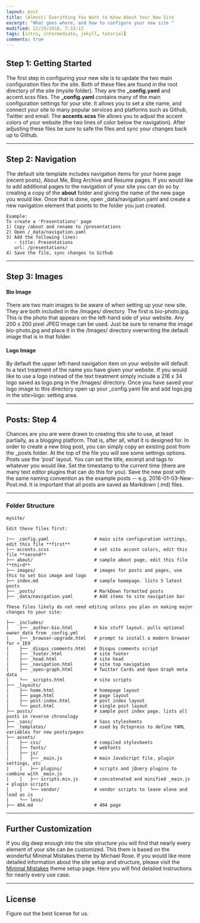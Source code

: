 ```yaml
---
layout: post
title: (Almost) Everything You Want to Know About Your New Site
excerpt: "What goes where, and how to configure your new site "
modified: 22/29/2016, 7:33:12
tags: [intro, intermediate, jekyll, tutorial]
comments: true
---
```


## Step 1: Getting Started
The first step in configuring your new site is to update the two main configuration files for the site. Both of these files are found in the root directory of the site (mysite folder). They are the **_config.yaml** and accent.scss files. The **_config.yaml** contains many of the main configuration settings for your site. It allows you to set a site name, and connect your site to many popular services and platforms such as Github, Twitter and email. The **accents.scss** file allows you to adjust the accent colors of your website (the two lines of color below the navigation). After adjusting these files be sure to safe the files and sync your changes back up to Github.

***

## Step 2: Navigation
The default site template includes navigation items for your home page (recent posts), About Me, Blog Archive and Resume pages. If you would like to add additional pages to the navigation of your site you can do so by creating a copy of the **about** folder and giving the name of the new page you would like. Once that is done, open _data/navigation.yaml and create a new navigation element that points to the folder you just created.

    Example:
    To create a 'Presentations' page
    1) Copy /about and rename to /presentations
    2) Open /_data/navigation.yaml
    3) Add the following lines:
       - title: Presentations
       url: /presentations/
    4) Save the file, sync changes to Github

***

## Step 3: Images

#### Bio Image
There are two main images to be aware of when setting up your new site. They are both included in the /Images/ directory. The first is bio-photo.jpg. This is the photo that appears on the left-hand side of your website. Any 200 x 200 pixel JPEG image can be used. Just be sure to rename the image bio-photo.jpg and place it in the /Images/ directory overwriting the default image that is in that folder.

#### Logo Image
By default the upper left-hand navigation item on your website will default to a text treatment of the name you have given your website. If you would like to use a logo instead of the text treatment simply include a 216 x 34 logo saved as logo.png in the /Images/ directory. Once you have saved your logo image to this directory open up your _config.yaml file and add logo.jpg in the site>logo: setting area.

***

## Posts: Step 4
Chances are you are were drawn to creating this site to use, at least partially, as a blogging platform. That is, after all, what it is designed for. In order to create a new blog post, you can simply copy an existing post from the _posts folder. At the top of the file you will see some settings options. Posts use the 'post' layout. You can set the title, excerpt and tags to whatever you would like. Set the timestamp to the current time (there are many text editor plugins that can do this for you). Save the new post with the same naming convention as the example posts -- e.g. 2016-01-03-New-Post.md. It is important that all posts are saved as Markdown (.md) files.

***

### Folder Structure

    mysite/

    Edit these files first:

    |── _config.yaml                 # main site configuration settings, edit this file **first**
    |── accents.scss                 # set site accent colors, edit this file **second**
    ├── about/                       # sample about page, edit this file **third**
    ├── images/                      # images for posts and pages, use this to set bio image and logo
    ├── index.md                     # sample homepage. lists 5 latest posts
    ├── _posts/                      # MarkDown formatted posts
    ├── _data/navigation.yaml        # Add items to site navigation bar

    These files likely do not need editing unless you plan on making major changes to your site:

    ├── _includes/
    |    ├── _author-bio.html        # bio stuff layout. pulls optional owner data from _config.yml
    |    ├── _browser-upgrade.html   # prompt to install a modern browser for < IE9
    |    ├── _disqus_comments.html   # Disqus comments script
    |    ├── _footer.html            # site footer
    |    ├── _head.html              # site head
    |    ├── _navigation.html        # site top navigation
    |    ├── _open-graph.html        # Twitter Cards and Open Graph meta data
    |    └── _scripts.html           # site scripts
    ├── _layouts/
    |    ├── home.html               # homepage layout
    |    ├── page.html               # page layout
    |    ├── post-index.html         # post index layout
    |    └── post.html               # single post layout
    ├── posts/                       # sample post index page. lists all posts in reverse chronology
    ├── _sass/                       # Sass stylesheets
    ├── _templates/                  # used by Octopress to define YAML variables for new posts/pages
    ├── assets/
    |    ├── css/                    # compiled stylesheets
    |    ├── fonts/                  # webfonts
    |    ├── js/
    |    |   ├── _main.js            # main JavaScript file, plugin settings, etc
    |    |   ├── plugins/            # scripts and jQuery plugins to combine with _main.js
    |    |   ├── scripts.min.js      # concatenated and minified _main.js + plugin scripts
    |    |   └── vendor/             # vendor scripts to leave alone and load as is
    |    └── less/
    ├── 404.md                       # 404 page

***

## Further Customization
If you dig deep enough into the site structure you will find that nearly every element of your site can be customized. This them is based on the wonderful Minimal Mistakes theme by Michael Rose. If you would like more detailed information about the site setup and structure, please visit the [Minimal Mistakes](https://mmistakes.github.io/minimal-mistakes/theme-setup/) theme setup page. Here you will find detailed instructions for nearly every use case.

***

## License

Figure out the best license for us.
